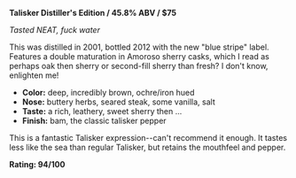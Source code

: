 **Talisker Distiller's Edition / 45.8%  ABV / $75**

*Tasted NEAT, fuck water*

This was distilled in 2001, bottled 2012 with the new "blue stripe" label.  Features a double maturation in Amoroso sherry casks, which I read as perhaps oak then sherry or second-fill sherry than fresh?  I don't know, enlighten me!

* **Color:** deep, incredibly brown, ochre/iron hued
* **Nose:** buttery herbs, seared steak, some vanilla, salt
* **Taste:** a rich, leathery, sweet sherry then ...
* **Finish:** bam, the classic talisker pepper

This is a fantastic Talisker expression--can't recommend it enough.  It tastes less like the sea than regular Talisker, but retains the mouthfeel and pepper.

**Rating: 94/100**